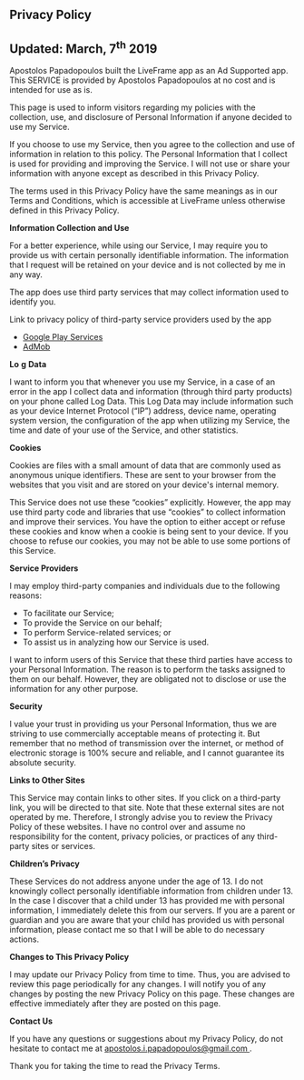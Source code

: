 <h2>
    Privacy Policy
</h2>
<h2>
    Updated: March, 7<sup>th</sup> 2019
</h2>
<p>
    Apostolos Papadopoulos built the LiveFrame app as an Ad Supported app. This
    SERVICE is provided by Apostolos Papadopoulos at no cost and is intended
    for use as is.
</p>
<p>
    This page is used to inform visitors regarding my policies with the
    collection, use, and disclosure of Personal Information if anyone decided
    to use my Service.
</p>
<p>
    If you choose to use my Service, then you agree to the collection and use
    of information in relation to this policy. The Personal Information that I
    collect is used for providing and improving the Service. I will not use or
    share your information with anyone except as described in this Privacy
    Policy.
</p>
<p>
    The terms used in this Privacy Policy have the same meanings as in our
    Terms and Conditions, which is accessible at LiveFrame unless otherwise
    defined in this Privacy Policy.
</p>
<p>
    <strong>Information Collection and Use</strong>
</p>
<p>
    For a better experience, while using our Service, I may require you to
    provide us with certain personally identifiable information. The
    information that I request will be retained on your device and is not
    collected by me in any way.
</p>
<p>
    The app does use third party services that may collect information used to
    identify you.
</p>
<p>
    Link to privacy policy of third-party service providers used by the app
</p>
<ul type="disc">
    <li>
        <a href="https://www.google.com/policies/privacy/" target="_blank">
            Google Play Services
        </a>
    </li>
    <li>
        <a
            href="https://support.google.com/admob/answer/6128543?hl=en"
            target="_blank"
        >
            AdMob
        </a>
    </li>
</ul>
<p>
    <strong>Lo</strong>
    <strong>g</strong>
    <strong> Data</strong>
</p>
<p>
    I want to inform you that whenever you use my Service, in a case of an
    error in the app I collect data and information (through third party
    products) on your phone called Log Data. This Log Data may include
    information such as your device Internet Protocol (“IP”) address, device
    name, operating system version, the configuration of the app when utilizing
    my Service, the time and date of your use of the Service, and other
    statistics.
</p>
<p>
    <strong>Cookies</strong>
</p>
<p>
    Cookies are files with a small amount of data that are commonly used as
    anonymous unique identifiers. These are sent to your browser from the
    websites that you visit and are stored on your device's internal memory.
</p>
<p>
    This Service does not use these “cookies” explicitly. However, the app may
    use third party code and libraries that use “cookies” to collect
    information and improve their services. You have the option to either
    accept or refuse these cookies and know when a cookie is being sent to your
    device. If you choose to refuse our cookies, you may not be able to use
    some portions of this Service.
</p>
<p>
    <strong>Service Providers</strong>
</p>
<p>
    I may employ third-party companies and individuals due to the following
    reasons:
</p>
<ul type="disc">
    <li>
        To facilitate our Service;
    </li>
    <li>
        To provide the Service on our behalf;
    </li>
    <li>
        To perform Service-related services; or
    </li>
    <li>
        To assist us in analyzing how our Service is used.
    </li>
</ul>
<p>
    I want to inform users of this Service that these third parties have access
    to your Personal Information. The reason is to perform the tasks assigned
    to them on our behalf. However, they are obligated not to disclose or use
    the information for any other purpose.
</p>
<p>
    <strong>Security</strong>
</p>
<p>
    I value your trust in providing us your Personal Information, thus we are
    striving to use commercially acceptable means of protecting it. But
    remember that no method of transmission over the internet, or method of
    electronic storage is 100% secure and reliable, and I cannot guarantee its
    absolute security.
</p>
<p>
    <strong>Links to Other Sites</strong>
</p>
<p>
    This Service may contain links to other sites. If you click on a
    third-party link, you will be directed to that site. Note that these
    external sites are not operated by me. Therefore, I strongly advise you to
    review the Privacy Policy of these websites. I have no control over and
    assume no responsibility for the content, privacy policies, or practices of
    any third-party sites or services.
</p>
<p>
    <strong>Children’s Privacy</strong>
</p>
<p>
    These Services do not address anyone under the age of 13. I do not
    knowingly collect personally identifiable information from children under
    13. In the case I discover that a child under 13 has provided me with
    personal information, I immediately delete this from our servers. If you
    are a parent or guardian and you are aware that your child has provided us
    with personal information, please contact me so that I will be able to do
    necessary actions.
</p>
<p>
    <strong>Changes to This Privacy Policy</strong>
</p>
<p>
    I may update our Privacy Policy from time to time. Thus, you are advised to
    review this page periodically for any changes. I will notify you of any
    changes by posting the new Privacy Policy on this page. These changes are
    effective immediately after they are posted on this page.
</p>
<p>
    <strong>Contact Us</strong>
</p>
<p>
    If you have any questions or suggestions about my Privacy Policy, do not
    hesitate to contact me at
    <a href="mailto:apostolos.i.papadopoulos@gmail.com">
        apostolos.i.papadopoulos@gmail.com
    </a>
    .
</p>
<p>
    Thank you for taking the time to read the Privacy Terms.
</p>

